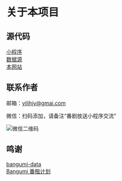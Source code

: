# 关于本项目

## 源代码
[小程序](https://github.com/yilihjy/AnimeScheduleSearch)  
[数据源](https://github.com/yilihjy/anime-sachedule-search-data)  
[本网站](https://github.com/yilihjy/AnimeSchedule)

## 联系作者
邮箱：[yilihjy@gmai.com](mailto:yilihjy@gmai.com)  

微信：扫码添加，请备注“番剧放送小程序交流”

<img :src="$withBase('/wechat.jpg')" alt="微信二维码">

## 鸣谢
[bangumi-data](https://github.com/bangumi-data/bangumi-data)  
[Bangumi 番租计划](https://bangumi.tv/)
